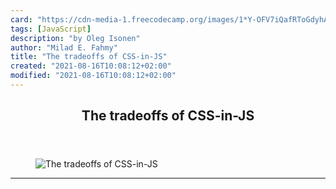 ```yaml
---
card: "https://cdn-media-1.freecodecamp.org/images/1*Y-OFV7iQafRToGdyhAf8yQ.jpeg"
tags: [JavaScript]
description: "by Oleg Isonen"
author: "Milad E. Fahmy"
title: "The tradeoffs of CSS-in-JS"
created: "2021-08-16T10:08:12+02:00"
modified: "2021-08-16T10:08:12+02:00"
---
```

<div class="site-wrapper">
<main id="site-main" class="site-main outer">
<div class="inner">
<article class="post-full post tag-javascript tag-css tag-web-development tag-tech tag-design ">
<header class="post-full-header">
<h1 class="post-full-title">The tradeoffs of CSS-in-JS</h1>
</header>
<figure class="post-full-image">
<picture>
<source media="(max-width: 700px)" sizes="1px" srcset="data:image/gif;base64,R0lGODlhAQABAIAAAAAAAP///yH5BAEAAAAALAAAAAABAAEAAAIBRAA7 1w">
<source media="(min-width: 701px)" sizes="(max-width: 800px) 400px,
(max-width: 1170px) 700px,
1400px" srcset="https://cdn-media-1.freecodecamp.org/images/1*Y-OFV7iQafRToGdyhAf8yQ.jpeg 300w,
https://cdn-media-1.freecodecamp.org/images/1*Y-OFV7iQafRToGdyhAf8yQ.jpeg 600w,
https://cdn-media-1.freecodecamp.org/images/1*Y-OFV7iQafRToGdyhAf8yQ.jpeg 1000w,
https://cdn-media-1.freecodecamp.org/images/1*Y-OFV7iQafRToGdyhAf8yQ.jpeg 2000w">
<img onerror="this.style.display='none'" src="https://cdn-media-1.freecodecamp.org/images/1*Y-OFV7iQafRToGdyhAf8yQ.jpeg" alt="The tradeoffs of CSS-in-JS">
</picture>
</figure>
<section class="post-full-content">
<div class="post-content medium-migrated-article">
</div>
<hr>
</section>
</article>
</div>
</main>
</div>
<!-- Google Tag Manager (noscript) -->
<!-- End Google Tag Manager (noscript) -->
